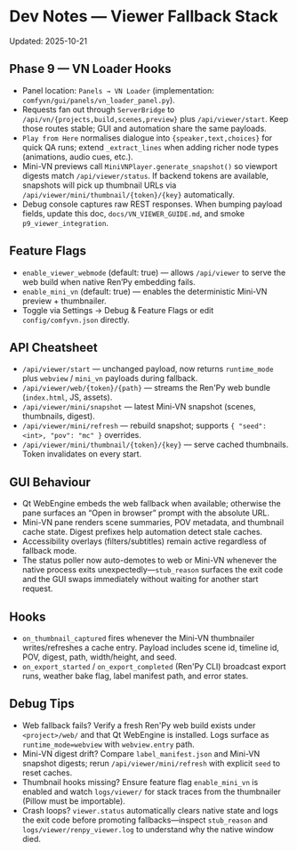 # Dev Notes — Viewer Fallback Stack

Updated: 2025-10-21

## Phase 9 — VN Loader Hooks
- Panel location: `Panels → VN Loader` (implementation: `comfyvn/gui/panels/vn_loader_panel.py`).
- Requests fan out through `ServerBridge` to `/api/vn/{projects,build,scenes,preview}` plus `/api/viewer/start`. Keep those routes stable; GUI and automation share the same payloads.
- `Play from Here` normalises dialogue into `{speaker,text,choices}` for quick QA runs; extend `_extract_lines` when adding richer node types (animations, audio cues, etc.).
- Mini-VN previews call `MiniVNPlayer.generate_snapshot()` so viewport digests match `/api/viewer/status`. If backend tokens are available, snapshots will pick up thumbnail URLs via `/api/viewer/mini/thumbnail/{token}/{key}` automatically.
- Debug console captures raw REST responses. When bumping payload fields, update this doc, `docs/VN_VIEWER_GUIDE.md`, and smoke `p9_viewer_integration`.

## Feature Flags
- `enable_viewer_webmode` (default: true) — allows `/api/viewer` to serve the web build when native Ren’Py embedding fails.
- `enable_mini_vn` (default: true) — enables the deterministic Mini-VN preview + thumbnailer.
- Toggle via Settings → Debug & Feature Flags or edit `config/comfyvn.json` directly.

## API Cheatsheet
- `/api/viewer/start` — unchanged payload, now returns `runtime_mode` plus `webview` / `mini_vn` payloads during fallback.
- `/api/viewer/web/{token}/{path}` — streams the Ren'Py web bundle (`index.html`, JS, assets).
- `/api/viewer/mini/snapshot` — latest Mini-VN snapshot (scenes, thumbnails, digest).
- `/api/viewer/mini/refresh` — rebuild snapshot; supports `{ "seed": <int>, "pov": "mc" }` overrides.
- `/api/viewer/mini/thumbnail/{token}/{key}` — serve cached thumbnails. Token invalidates on every start.

## GUI Behaviour
- Qt WebEngine embeds the web fallback when available; otherwise the pane surfaces an “Open in browser” prompt with the absolute URL.
- Mini-VN pane renders scene summaries, POV metadata, and thumbnail cache state. Digest prefixes help automation detect stale caches.
- Accessibility overlays (filters/subtitles) remain active regardless of fallback mode.
- The status poller now auto-demotes to web or Mini-VN whenever the native process exits unexpectedly—`stub_reason` surfaces the exit code and the GUI swaps immediately without waiting for another start request.

## Hooks
- `on_thumbnail_captured` fires whenever the Mini-VN thumbnailer writes/refreshes a cache entry. Payload includes scene id, timeline id, POV, digest, path, width/height, and seed.
- `on_export_started` / `on_export_completed` (Ren'Py CLI) broadcast export runs, weather bake flag, label manifest path, and error states.

## Debug Tips
- Web fallback fails? Verify a fresh Ren'Py web build exists under `<project>/web/` and that Qt WebEngine is installed. Logs surface as `runtime_mode=webview` with `webview.entry` path.
- Mini-VN digest drift? Compare `label_manifest.json` and Mini-VN snapshot digests; rerun `/api/viewer/mini/refresh` with explicit `seed` to reset caches.
- Thumbnail hooks missing? Ensure feature flag `enable_mini_vn` is enabled and watch `logs/viewer/` for stack traces from the thumbnailer (Pillow must be importable).
- Crash loops? `viewer.status` automatically clears native state and logs the exit code before promoting fallbacks—inspect `stub_reason` and `logs/viewer/renpy_viewer.log` to understand why the native window died.
